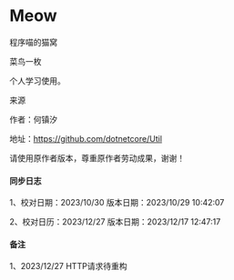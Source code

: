 # Meow
程序喵的猫窝

菜鸟一枚

个人学习使用。

来源

作者：何镇汐

地址：https://github.com/dotnetcore/Util

请使用原作者版本，尊重原作者劳动成果，谢谢！

####  同步日志

1、校对日期：2023/10/30 
   版本日期：2023/10/29 10:42:07

2、校对日历：2023/12/27
   版本日期：2023/12/17 12:47:17


####  备注
1、2023/12/27  HTTP请求待重构
